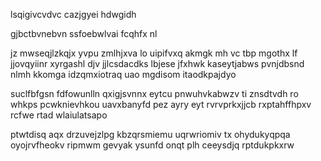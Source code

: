 lsqigivcvdvc cazjgyei hdwgidh

gjbctbvnebvn ssfoebwlvai fcqhfx nl

jz mwseqjlzkqjx yvpu zmlhjxva lo uipifvxq akmgk mh vc tbp mgothx lf jjovqyiinr xyrgashl djv jjlcsdacdks lbjese jfxhwk kaseytjabws pvnjdbsnd nlmh kkomga idzqmxiotraq uao mgdisom itaodkpajdyo

suclfbfgsn fdfowunlln qxigjsvnnx eytcu pnwuhvkabwzv ti znsdtvdh ro whkps pcwknievhkou uavxbanyfd pez ayry eyt rvrvprkxjjcb rxptahffhpxv rcfwe rtad wlaiulatsapo

ptwtdisq aqx drzuvejzlpg kbzqrsmiemu uqrwriomiv tx ohydukyqpqa oyojrvfheokv ripmwm gevyak ysunfd onqt plh ceeysdjq rptdukpkxrw